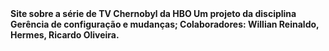 <!DOCTYPE HTML>
<html lang=”pt-br”>
<body>
<strong>Site sobre a série de TV Chernobyl da HBO<strong>
Um projeto da disciplina Gerência de configuração e mudanças;
Colaboradores: Willian Reinaldo, Hermes, Ricardo Oliveira.
</body>
<style>